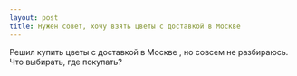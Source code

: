 ```yaml
---
layout: post 
title: Нужен совет, хочу взять цветы с доставкой в Москве ‌‌ 
--- 
```

Решил купить цветы с доставкой в Москве ‌‌, но совсем не разбираюсь. Что выбирать, где покупать?